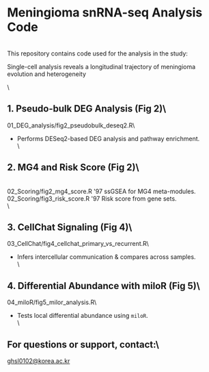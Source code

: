  # Meningioma snRNA-seq Analysis Code
\
This repository contains code used for the analysis in the study:

Single-cell analysis reveals a longitudinal trajectory of meningioma evolution and heterogeneity

\
## 1. Pseudo-bulk DEG Analysis (Fig 2)\
01_DEG_analysis/fig2_pseudobulk_deseq2.R\
- Performs DESeq2-based DEG analysis and pathway enrichment.\
\
## 2. MG4 and Risk Score (Fig 2)\
\
02_Scoring/fig2_mg4_score.R \'97 ssGSEA for MG4 meta-modules.\
02_Scoring/fig3_risk_score.R \'97 Risk score from gene sets.\
\
## 3. CellChat Signaling (Fig 4)\
03_CellChat/fig4_cellchat_primary_vs_recurrent.R\
- Infers intercellular communication & compares across samples.\
\
## 4. Differential Abundance with miloR (Fig 5)\
04_miloR/fig5_milor_analysis.R\
- Tests local differential abundance using `miloR`.\
\

## For questions or support, contact:\
ghsl0102@korea.ac.kr
